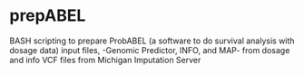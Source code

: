 # prepABEL
BASH scripting to prepare ProbABEL (a software to do survival analysis with dosage data) input files, -Genomic Predictor, INFO, and MAP- from dosage and info VCF files from Michigan Imputation Server
